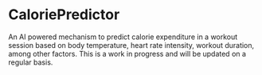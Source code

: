 # CaloriePredictor
An AI powered mechanism to predict calorie expenditure in a workout session based on body temperature, heart rate intensity, workout duration, among other factors.
This is a work in progress and will be updated on a regular basis.
